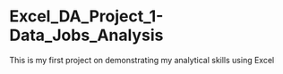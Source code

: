 # Excel_DA_Project_1-Data_Jobs_Analysis
This is my first project on demonstrating my analytical skills using Excel
